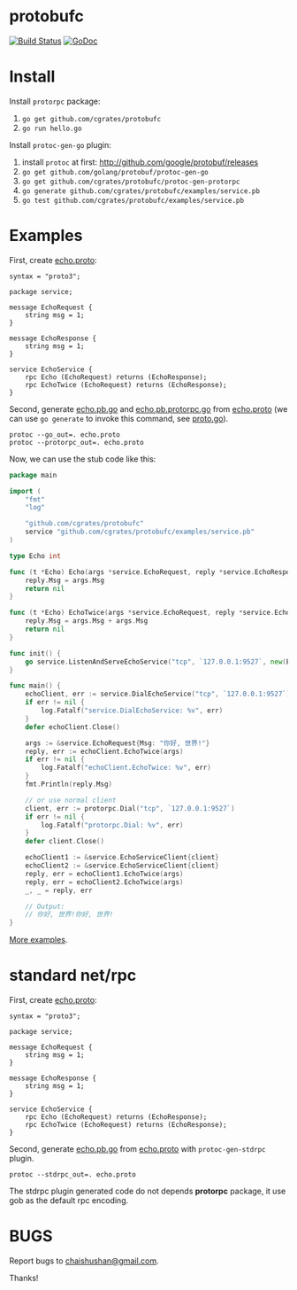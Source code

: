 # protobufc

[![Build Status](https://travis-ci.org/cgrates/protobufc.svg)](https://travis-ci.org/cgrates/protobufc)
[![GoDoc](https://godoc.org/github.com/cgrates/protobufc?status.svg)](https://godoc.org/github.com/cgrates/protobufc)

<!-- ToDo: Fix README -->

# Install

Install `protorpc` package:

1. `go get github.com/cgrates/protobufc`
1. `go run hello.go`

Install `protoc-gen-go` plugin:

1. install `protoc` at first: http://github.com/google/protobuf/releases
1. `go get github.com/golang/protobuf/protoc-gen-go`
1. `go get github.com/cgrates/protobufc/protoc-gen-protorpc`
1. `go generate github.com/cgrates/protobufc/examples/service.pb`
1. `go test github.com/cgrates/protobufc/examples/service.pb`


# Examples

First, create [echo.proto](examples/service.pb/echo.proto):

```Proto
syntax = "proto3";

package service;

message EchoRequest {
	string msg = 1;
}

message EchoResponse {
	string msg = 1;
}

service EchoService {
	rpc Echo (EchoRequest) returns (EchoResponse);
	rpc EchoTwice (EchoRequest) returns (EchoResponse);
}
```

Second, generate [echo.pb.go](examples/service.pb/echo.pb.go) and [echo.pb.protorpc.go](examples/service.pb/echo.pb.protorpc.go)
from [echo.proto](examples/service.pb/echo.proto) (we can use `go generate` to invoke this command, see [proto.go](examples/service.pb/proto.go)).

	protoc --go_out=. echo.proto
	protoc --protorpc_out=. echo.proto


Now, we can use the stub code like this:

```Go
package main

import (
	"fmt"
	"log"

	"github.com/cgrates/protobufc"
	service "github.com/cgrates/protobufc/examples/service.pb"
)

type Echo int

func (t *Echo) Echo(args *service.EchoRequest, reply *service.EchoResponse) error {
	reply.Msg = args.Msg
	return nil
}

func (t *Echo) EchoTwice(args *service.EchoRequest, reply *service.EchoResponse) error {
	reply.Msg = args.Msg + args.Msg
	return nil
}

func init() {
	go service.ListenAndServeEchoService("tcp", `127.0.0.1:9527`, new(Echo))
}

func main() {
	echoClient, err := service.DialEchoService("tcp", `127.0.0.1:9527`)
	if err != nil {
		log.Fatalf("service.DialEchoService: %v", err)
	}
	defer echoClient.Close()

	args := &service.EchoRequest{Msg: "你好, 世界!"}
	reply, err := echoClient.EchoTwice(args)
	if err != nil {
		log.Fatalf("echoClient.EchoTwice: %v", err)
	}
	fmt.Println(reply.Msg)

	// or use normal client
	client, err := protorpc.Dial("tcp", `127.0.0.1:9527`)
	if err != nil {
		log.Fatalf("protorpc.Dial: %v", err)
	}
	defer client.Close()

	echoClient1 := &service.EchoServiceClient{client}
	echoClient2 := &service.EchoServiceClient{client}
	reply, err = echoClient1.EchoTwice(args)
	reply, err = echoClient2.EchoTwice(args)
	_, _ = reply, err

	// Output:
	// 你好, 世界!你好, 世界!
}
```

[More examples](examples).

# standard net/rpc

First, create [echo.proto](examples/stdrpc.pb/echo.proto):

```Proto
syntax = "proto3";

package service;

message EchoRequest {
	string msg = 1;
}

message EchoResponse {
	string msg = 1;
}

service EchoService {
	rpc Echo (EchoRequest) returns (EchoResponse);
	rpc EchoTwice (EchoRequest) returns (EchoResponse);
}
```

Second, generate [echo.pb.go](examples/stdrpc.pb/echo.pb.go) from [echo.proto](examples/stdrpc.pb/echo.proto) with `protoc-gen-stdrpc` plugin.

	protoc --stdrpc_out=. echo.proto

The stdrpc plugin generated code do not depends **protorpc** package, it use gob as the default rpc encoding.

# BUGS

Report bugs to <chaishushan@gmail.com>.

Thanks!
